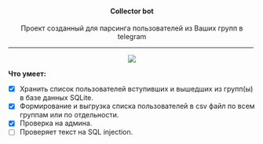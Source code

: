 <!-- <h1 align="center">
  <br>
  <a href="https://github.com/s0md3v/XSStrike"><img src="https://image.ibb.co/cpuYoA/xsstrike-logo.png" alt="XSStrike"></a>
  <br>
  Сollector bot
  <br>
</h1> -->

<h4 align="center">Сollector bot</h4>

<p align="center">Проект созданный для парсинга пользователей из Ваших групп в telegram</p>

<hr align="center" width="500" size="1" color="#ff0000" />

<p align="center">
	<img src="https://img.shields.io/pypi/pyversions/apache-airflow.svg">
</p>


**Что умеет:**
- [x] Хранить список пользователей вступивших и вышедших из групп(ы) в базе данных SQLite.
- [x] Формирование и выгрузка списка пользователей в csv файл по всем группам или по отдельности. 
- [x] Проверка на админа.
- [ ] Проверяет текст на SQL injection.